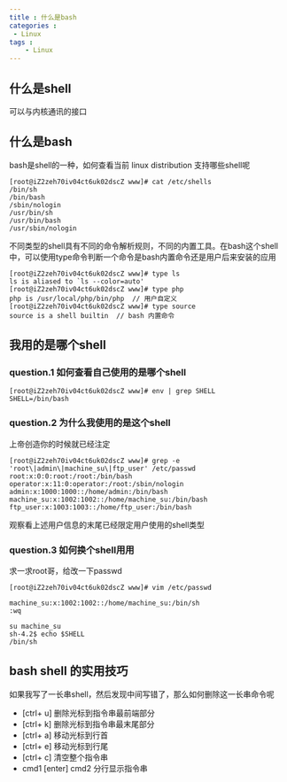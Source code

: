 ```yaml
---
title : 什么是bash
categories : 
 - Linux 
tags :
	- Linux
---
```


## 什么是shell

可以与内核通讯的接口

## 什么是bash

bash是shell的一种，如何查看当前 linux distribution 支持哪些shell呢

	[root@iZ2zeh70iv04ct6uk02dscZ www]# cat /etc/shells
	/bin/sh
	/bin/bash
	/sbin/nologin
	/usr/bin/sh
	/usr/bin/bash
	/usr/sbin/nologin

不同类型的shell具有不同的命令解析规则，不同的内置工具。在bash这个shell中，可以使用type命令判断一个命令是bash内置命令还是用户后来安装的应用

	[root@iZ2zeh70iv04ct6uk02dscZ www]# type ls
	ls is aliased to `ls --color=auto'
	[root@iZ2zeh70iv04ct6uk02dscZ www]# type php
	php is /usr/local/php/bin/php  // 用户自定义
	[root@iZ2zeh70iv04ct6uk02dscZ www]# type source
	source is a shell builtin  // bash 内置命令



## 我用的是哪个shell

### question.1 如何查看自己使用的是哪个shell

	[root@iZ2zeh70iv04ct6uk02dscZ www]# env | grep SHELL
	SHELL=/bin/bash

### question.2 为什么我使用的是这个shell

上帝创造你的时候就已经注定

	[root@iZ2zeh70iv04ct6uk02dscZ www]# grep -e 'root\|admin\|machine_su\|ftp_user' /etc/passwd
	root:x:0:0:root:/root:/bin/bash
	operator:x:11:0:operator:/root:/sbin/nologin
	admin:x:1000:1000::/home/admin:/bin/bash
	machine_su:x:1002:1002::/home/machine_su:/bin/bash
	ftp_user:x:1003:1003::/home/ftp_user:/bin/bash

观察看上述用户信息的末尾已经限定用户使用的shell类型

### question.3 如何换个shell用用

求一求root哥，给改一下passwd

	[root@iZ2zeh70iv04ct6uk02dscZ www]# vim /etc/passwd

	machine_su:x:1002:1002::/home/machine_su:/bin/sh
	:wq

	su machine_su
	sh-4.2$ echo $SHELL
	/bin/sh

## bash shell 的实用技巧

如果我写了一长串shell，然后发现中间写错了，那么如何删除这一长串命令呢

- [ctrl+ u] 删除光标到指令串最前端部分
- [ctrl+ k] 删除光标到指令串最末尾部分
- [ctrl+ a] 移动光标到行首
- [ctrl+ e] 移动光标到行尾
- [ctrl+ c] 清空整个指令串
- cmd1 \[enter] cmd2   分行显示指令串
